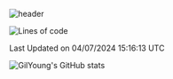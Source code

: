 ![header](https://capsule-render.vercel.app/api?type=waving&color=gradient&height=300&section=header&text=GilYoung%20Github&fontSize=90&fontColor=fff&animation=fadeIn)

<!--START_SECTION:waka-->
![Lines of code](https://img.shields.io/badge/From%20Hello%20World%20I%27ve%20Written-520.7%20thousand%20lines%20of%20code-blue)


 Last Updated on 04/07/2024 15:16:13 UTC
<!--END_SECTION:waka-->

![GilYoung's GitHub stats](https://github-readme-stats.vercel.app/api?username=supremgy&show_icons=true&hide=stars,issues&theme=swift)
